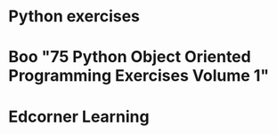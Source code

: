 # Python exercises
# Boo "75 Python Object Oriented Programming Exercises Volume 1"
# Edcorner Learning
